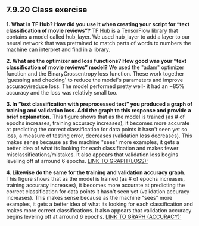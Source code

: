 ## 7.9.20 Class exercise
**1. What is TF Hub?  How did you use it when creating your script for “text classification of movie reviews”?**
TF Hub is a TensorFlow library that contains a model called hub_layer. We used hub_layer to add a layer to our neural network that was pretrained to match parts of words to numbers the machine can interpret and find in a library.
  
**2. What are the optimizer and loss functions?  How good was your “text classification of movie reviews” model?**
We used the "adam" optimizer function and the BinaryCrossentropy loss function. These work together 'guessing and checking' to reduce the model's parameters and improve accuracy/reduce loss. The model performed pretty well- it had an ~85% accuracy and the loss was relativly small too.
  
**3. In “text classification with preprocessed text” you produced a graph of training and validation loss.  Add the graph to this response and provide a brief explanation.**
This figure shows that as the model is trained (as # of epochs increases, training accuracy increases), it becomes more accurate at predicting the correct classification for data points it hasn't seen yet so loss, a measure of testing error, decreases (validation loss decreases). This makes sense because as the machine "sees" more examples, it gets a better idea of what its looking for each classification and makes fewer misclassifications/mistakes. It also appears that validation loss begins leveling off at arround 6 epochs.
[LINK TO GRAPH (LOSS):](https://github.com/aeraposo/Data-310-Public-Raposo/blob/master/7.9.20-%20text%20classification%20with%20preprocessed%20text%20(loss).png)
  
**4. Likewise do the same for the training and validation accuracy graph.**
This figure shows that as the model is trained (as # of epochs increases, training accuracy increases), it becomes more accurate at predicting the correct classification for data points it hasn't seen yet (validation accuracy increases). This makes sense because as the machine "sees" more examples, it gets a better idea of what its looking for each classification and makes more correct classifications. It also appears that validation accuracy begins leveling off at arround 6 epochs.
[LINK TO GRAPH (ACCURACY):](https://github.com/aeraposo/Data-310-Public-Raposo/blob/master/7.9.20-%20text%20classification%20with%20preprocessed%20text%20(accuracy).png)
